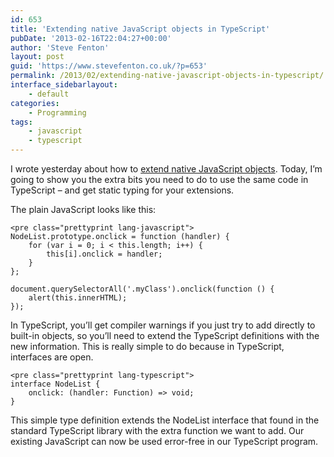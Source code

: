 ```yaml
---
id: 653
title: 'Extending native JavaScript objects in TypeScript'
pubDate: '2013-02-16T22:04:27+00:00'
author: 'Steve Fenton'
layout: post
guid: 'https://www.stevefenton.co.uk/?p=653'
permalink: /2013/02/extending-native-javascript-objects-in-typescript/
interface_sidebarlayout:
    - default
categories:
    - Programming
tags:
    - javascript
    - typescript
---
```


I wrote yesterday about how to [extend native JavaScript objects](https://www.stevefenton.co.uk/2013/02/extending-native-javascript-objects-in-typescript/). Today, I’m going to show you the extra bits you need to do to use the same code in TypeScript – and get static typing for your extensions.

The plain JavaScript looks like this:

```
<pre class="prettyprint lang-javascript">
NodeList.prototype.onclick = function (handler) {
    for (var i = 0; i < this.length; i++) {
        this[i].onclick = handler;  
    }
};

document.querySelectorAll('.myClass').onclick(function () {
    alert(this.innerHTML);
});
```

In TypeScript, you’ll get compiler warnings if you just try to add directly to built-in objects, so you’ll need to extend the TypeScript definitions with the new information. This is really simple to do because in TypeScript, interfaces are open.

```
<pre class="prettyprint lang-typescript">
interface NodeList {
    onclick: (handler: Function) => void;
}
```

This simple type definition extends the NodeList interface that found in the standard TypeScript library with the extra function we want to add. Our existing JavaScript can now be used error-free in our TypeScript program.